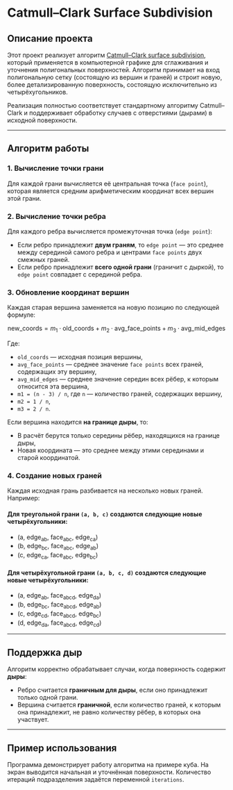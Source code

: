 # Catmull–Clark Surface Subdivision

## Описание проекта

Этот проект реализует алгоритм [Catmull–Clark surface subdivision](https://rosettacode.org/wiki/Catmull%E2%80%93Clark_subdivision_surface), который применяется в компьютерной графике для сглаживания и уточнения полигональных поверхностей. Алгоритм принимает на вход полигональную сетку (состоящую из вершин и граней) и строит новую, более детализированную поверхность, состоящую исключительно из четырёхугольников.

Реализация полностью соответствует стандартному алгоритму Catmull–Clark и поддерживает обработку случаев с отверстиями (дырами) в исходной поверхности.

---

## Алгоритм работы

### 1. Вычисление точки грани
Для каждой грани вычисляется её центральная точка (`face point`), которая является средним арифметическим координат всех вершин этой грани.

### 2. Вычисление точки ребра
Для каждого ребра вычисляется промежуточная точка (`edge point`):
- Если ребро принадлежит **двум граням**, то `edge point` — это среднее между серединой самого ребра и центрами `face points` двух смежных граней.
- Если ребро принадлежит **всего одной грани** (граничит с дыркой), то `edge point` совпадает с серединой ребра.

### 3. Обновление координат вершин
Каждая старая вершина заменяется на новую позицию по следующей формуле:

$$\text{new_coords} = m_1 \cdot \text{old_coords} + m_2 \cdot \text{avg_face_points} + m_3 \cdot \text{avg_mid_edges}$$

Где:
- `old_coords` — исходная позиция вершины,
- `avg_face_points` — среднее значение `face points` всех граней, содержащих эту вершину,
- `avg_mid_edges` — среднее значение середин всех рёбер, к которым относится эта вершина,
- `m1 = (n - 3) / n`, где `n` — количество граней, содержащих вершину,
- `m2 = 1 / n`,
- `m3 = 2 / n`.

Если вершина находится **на границе дыры**, то:
- В расчёт берутся только середины рёбер, находящихся на границе дыры,
- Новая координата — это среднее между этими серединами и старой координатой.

### 4. Создание новых граней
Каждая исходная грань разбивается на несколько новых граней. Например:

#### Для треугольной грани `(a, b, c)` создаются следующие новые четырёхугольники:
- (a, edge<sub>ab</sub>, face<sub>abc</sub>, edge<sub>ca</sub>)
- (b, edge<sub>bc</sub>, face<sub>abc</sub>, edge<sub>ab</sub>)
- (c, edge<sub>ca</sub>, face<sub>abc</sub>, edge<sub>bc</sub>)

#### Для четырёхугольной грани `(a, b, c, d)` создаются следующие новые четырёхугольники:
- (a, edge<sub>ab</sub>, face<sub>abcd</sub>, edge<sub>da</sub>)
- (b, edge<sub>bc</sub>, face<sub>abcd</sub>, edge<sub>ab</sub>)
- (c, edge<sub>cd</sub>, face<sub>abcd</sub>, edge<sub>bc</sub>)
- (d, edge<sub>da</sub>, face<sub>abcd</sub>, edge<sub>cd</sub>)

---

## Поддержка дыр

Алгоритм корректно обрабатывает случаи, когда поверхность содержит **дыры**:
- Ребро считается **граничным для дыры**, если оно принадлежит только одной грани.
- Вершина считается **граничной**, если количество граней, к которым она принадлежит, не равно количеству рёбер, в которых она участвует.

---

## Пример использования

Программа демонстрирует работу алгоритма на примере куба. На экран выводится начальная и уточнённая поверхности. Количество итераций подразделения задаётся переменной `iterations`.
